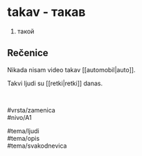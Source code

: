 # takav - такав

1. такой  

## Rečenice

Nikada nisam video takav [[automobil|auto]].  

Takvi ljudi su [[retki|retki]] danas.  

<br>

#vrsta/zamenica  
#nivo/A1  

#tema/ljudi  
#tema/opis  
#tema/svakodnevica

